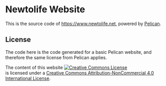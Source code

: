 # Newtolife Website

This is the source code of https://www.newtolife.net, powered by [Pelican](docs.getpelican.com).

## License

The code here is the code generated for a basic Pelican website, and therefore
the same license from Pelican applies.

The content of this website <a rel="license"
href="http://creativecommons.org/licenses/by-nc/4.0/"><img alt="Creative Commons License" 
style="border-width:0"
src="https://i.creativecommons.org/l/by-nc/4.0/80x15.png" /></a><br />
is licensed under a <a rel="license"
href="http://creativecommons.org/licenses/by-nc/4.0/">Creative Commons
Attribution-NonCommercial 4.0 International License</a>.


